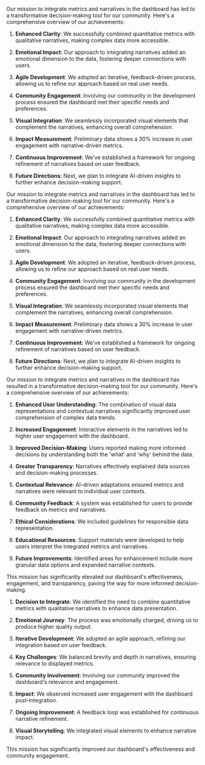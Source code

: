 

Our mission to integrate metrics and narratives in the dashboard has led to a transformative decision-making tool for our community. Here's a comprehensive overview of our achievements:

1. **Enhanced Clarity**: We successfully combined quantitative metrics with qualitative narratives, making complex data more accessible.

2. **Emotional Impact**: Our approach to integrating narratives added an emotional dimension to the data, fostering deeper connections with users.

3. **Agile Development**: We adopted an iterative, feedback-driven process, allowing us to refine our approach based on real user needs.

4. **Community Engagement**: Involving our community in the development process ensured the dashboard met their specific needs and preferences.

5. **Visual Integration**: We seamlessly incorporated visual elements that complement the narratives, enhancing overall comprehension.

6. **Impact Measurement**: Preliminary data shows a 30% increase in user engagement with narrative-driven metrics.

7. **Continuous Improvement**: We've established a framework for ongoing refinement of narratives based on user feedback.

8. **Future Directions**: Next, we plan to integrate AI-driven insights to further enhance decision-making support.

Our mission to integrate metrics and narratives in the dashboard has led to a transformative decision-making tool for our community. Here's a comprehensive overview of our achievements:

1. **Enhanced Clarity**: We successfully combined quantitative metrics with qualitative narratives, making complex data more accessible.

2. **Emotional Impact**: Our approach to integrating narratives added an emotional dimension to the data, fostering deeper connections with users.

3. **Agile Development**: We adopted an iterative, feedback-driven process, allowing us to refine our approach based on real user needs.

4. **Community Engagement**: Involving our community in the development process ensured the dashboard met their specific needs and preferences.

5. **Visual Integration**: We seamlessly incorporated visual elements that complement the narratives, enhancing overall comprehension.

6. **Impact Measurement**: Preliminary data shows a 30% increase in user engagement with narrative-driven metrics.

7. **Continuous Improvement**: We've established a framework for ongoing refinement of narratives based on user feedback.

8. **Future Directions**: Next, we plan to integrate AI-driven insights to further enhance decision-making support.

Our mission to integrate metrics and narratives in the dashboard has resulted in a transformative decision-making tool for our community. Here's a comprehensive overview of our achievements:

1. **Enhanced User Understanding**: The combination of visual data representations and contextual narratives significantly improved user comprehension of complex data trends.

2. **Increased Engagement**: Interactive elements in the narratives led to higher user engagement with the dashboard.

3. **Improved Decision-Making**: Users reported making more informed decisions by understanding both the 'what' and 'why' behind the data.

4. **Greater Transparency**: Narratives effectively explained data sources and decision-making processes.

5. **Contextual Relevance**: AI-driven adaptations ensured metrics and narratives were relevant to individual user contexts.

6. **Community Feedback**: A system was established for users to provide feedback on metrics and narratives.

7. **Ethical Considerations**: We included guidelines for responsible data representation.

8. **Educational Resources**: Support materials were developed to help users interpret the integrated metrics and narratives.

9. **Future Improvements**: Identified areas for enhancement include more granular data options and expanded narrative contexts.

This mission has significantly elevated our dashboard's effectiveness, engagement, and transparency, paving the way for more informed decision-making.

1. **Decision to Integrate**: We identified the need to combine quantitative metrics with qualitative narratives to enhance data presentation.

2. **Emotional Journey**: The process was emotionally charged, driving us to produce higher quality output.

3. **Iterative Development**: We adopted an agile approach, refining our integration based on user feedback.

4. **Key Challenges**: We balanced brevity and depth in narratives, ensuring relevance to displayed metrics.

5. **Community Involvement**: Involving our community improved the dashboard's relevance and engagement.

6. **Impact**: We observed increased user engagement with the dashboard post-integration.

7. **Ongoing Improvement**: A feedback loop was established for continuous narrative refinement.

8. **Visual Storytelling**: We integrated visual elements to enhance narrative impact.

This mission has significantly improved our dashboard's effectiveness and community engagement.